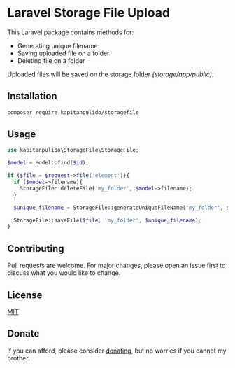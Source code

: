 # Laravel Storage File Upload

This Laravel package contains methods for:

* Generating unique filename
* Saving uploaded file on a folder
* Deleting file on a folder

Uploaded files will be saved on the storage folder *(storage/app/public)*.

## Installation

```bash
composer require kapitanpulido/storagefile
```

## Usage

```php
use kapitanpulido\StorageFile\StorageFile;

$model = Model::find($id);

if ($file = $request->file('element')){
  if ($model->filename){
    StorageFile::deleteFile('my_folder', $model->filename);
  }

  $unique_filename = StorageFile::generateUniqueFileName('my_folder', $file->getClientOriginalName());

  StorageFile::saveFile($file, 'my_folder', $unique_filename);
}
```

## Contributing
Pull requests are welcome. For major changes, please open an issue first to discuss what you would like to change.

## License
[MIT](https://choosealicense.com/licenses/mit/)

## Donate

If you can afford, please consider [donating](https://www.paypal.me/kapitanpulido), but no worries if you cannot my brother.
